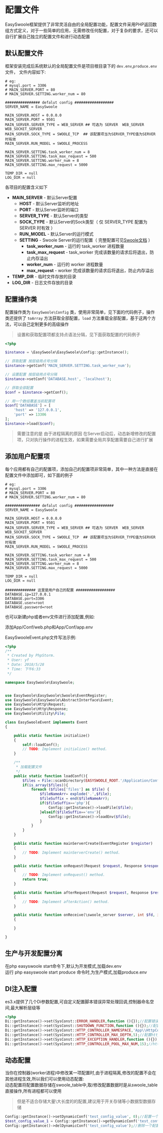 # 配置文件

EasySwoole框架提供了非常灵活自由的全局配置功能，配置文件采用PHP返回数组方式定义，对于一些简单的应用，无需修改任何配置，对于复杂的要求，还可以自行扩展自己独立的配置文件和进行动态配置

## 默认配置文件

框架安装完成后系统默认的全局配置文件是项目根目录下的 `dev.env`,`produce.env` 文件，
文件内容如下:

```env
# eg:
# mysql.port = 3306
# MAIN_SERVER.PORT = 80
# MAIN_SERVER.SETTING.worker_num = 80

################ defalut config ##################
SERVER_NAME = EasySwoole

MAIN_SERVER.HOST = 0.0.0.0
MAIN_SERVER.PORT = 9501
MAIN_SERVER.SERVER_TYPE = WEB_SERVER ## 可选为 SERVER  WEB_SERVER WEB_SOCKET_SERVER
MAIN_SERVER.SOCK_TYPE = SWOOLE_TCP  ## 该配置项当为SERVER_TYPE值为SERVER时有效
MAIN_SERVER.RUN_MODEL = SWOOLE_PROCESS

MAIN_SERVER.SETTING.task_worker_num = 8
MAIN_SERVER.SETTING.task_max_request = 500
MAIN_SERVER.SETTING.worker_num = 8
MAIN_SERVER.SETTING.max_request = 5000

TEMP_DIR = null
LOG_DIR = null
```

各项目的配置含义如下

- **MAIN_SERVER**  -  默认Server配置
  - **HOST**  -  默认Server监听的地址
  - **PORT**  -  默认Server监听的端口
  - **SERVER_TYPE**  -  默认Server的类型
  - **SOCK_TYPE**  -  默认Server的Sock类型（ 仅 SERVER_TYPE 配置为 SERVER 时有效 ）
  - **RUN_MODEL**  -  默认Server的运行模式
  - **SETTING**  -  Swoole Server的运行配置（ 完整配置可见[Swoole文档](https://wiki.swoole.com/wiki/page/274.html) ）
    - **task_worker_num**  -  运行的 task_worker 进程数量
    - **task_max_request**  -  task_worker 完成该数量的请求后将退出，防止内存溢出
    - **worker_num**  -  运行的 worker 进程数量
    - **max_request**  -  worker 完成该数量的请求后将退出，防止内存溢出
- **TEMP_DIR**  -  临时文件存放的目录
- **LOG_DIR**  -  日志文件存放的目录

## 配置操作类

配置操作类为 `EasySwoole\Config` 类，使用非常简单，见下面的代码例子，操作类还提供了 `toArray` 方法获取全部配置，`load` 方法重载全部配置，基于这两个方法，可以自己定制更多的高级操作

> 设置和获取配置项都支持点语法分隔，见下面获取配置的代码例子

```php
<?php

$instance = \EasySwoole\EasySwoole\Config::getInstance();

// 获取配置 按层级用点号分隔
$instance->getConf('MAIN_SERVER.SETTING.task_worker_num');

// 设置配置 按层级用点号分隔
$instance->setConf('DATABASE.host', 'localhost');

// 获取全部配置
$conf = $instance->getConf();

// 用一个数组覆盖当前配置项
$conf['DATABASE'] = [
    'host' => '127.0.0.1',
    'port' => 13306
];
$instance->load($conf);
```
> 需要注意的是 由于进程隔离的原因 在Server启动后，动态新增修改的配置项，只对执行操作的进程生效，如果需要全局共享配置需要自己进行扩展

## 添加用户配置项

每个应用都有自己的配置项，添加自己的配置项非常简单，其中一种方法是直接在配置文件中添加即可，如下面的例子

```env
# eg:
# mysql.port = 3306
# MAIN_SERVER.PORT = 80
# MAIN_SERVER.SETTING.worker_num = 80

################ defalut config ##################
SERVER_NAME = EasySwoole

MAIN_SERVER.HOST = 0.0.0.0
MAIN_SERVER.PORT = 9501
MAIN_SERVER.SERVER_TYPE = WEB_SERVER ## 可选为 SERVER  WEB_SERVER WEB_SOCKET_SERVER
MAIN_SERVER.SOCK_TYPE = SWOOLE_TCP  ## 该配置项当为SERVER_TYPE值为SERVER时有效
MAIN_SERVER.RUN_MODEL = SWOOLE_PROCESS

MAIN_SERVER.SETTING.task_worker_num = 8
MAIN_SERVER.SETTING.task_max_request = 500
MAIN_SERVER.SETTING.worker_num = 8
MAIN_SERVER.SETTING.max_request = 5000

TEMP_DIR = null
LOG_DIR = null

############## 这里是用户自己的配置 ##################
DATABASE.ip=127.0.0.1
DATABASE.port=3306
DATABASE.user=root
DATABASE.password=root

```

也可以新建php或者env文件进行添加配置,例如:  

添加App/Conf/web.php和App/Conf/app.env  

EasySwooleEvent.php文件写法示例:  


```php
<?php
/**
 * Created by PhpStorm.
 * User: yf
 * Date: 2018/5/28
 * Time: 下午6:33
 */

namespace EasySwoole\EasySwoole;


use EasySwoole\EasySwoole\Swoole\EventRegister;
use EasySwoole\EasySwoole\AbstractInterface\Event;
use EasySwoole\Http\Request;
use EasySwoole\Http\Response;
use EasySwoole\Utility\File;

class EasySwooleEvent implements Event
{

    public static function initialize()
    {
        self::loadConf();
        // TODO: Implement initialize() method.
    }

    /**
     * 加载配置文件
     */
    public static function loadConf(){
        $files = File::scanDirectory(EASYSWOOLE_ROOT.'/Application/Config');
        if(is_array($files)){
            foreach ($files['files'] as $file) {
                $fileNameArr= explode('.',$file);
                $fileSuffix = end($fileNameArr);
                if($fileSuffix=='php'){
                    Config::getInstance()->loadFile($file);
                }elseif($fileSuffix=='env'){
                    Config::getInstance()->loadEnv($file);
                }
            }
        }
    }

    public static function mainServerCreate(EventRegister $register)
    {
        // TODO: Implement mainServerCreate() method.
    }

    public static function onRequest(Request $request, Response $response): bool
    {
        // TODO: Implement onRequest() method.
        return true;
    }

    public static function afterRequest(Request $request, Response $response): void
    {
        // TODO: Implement afterAction() method.
    }

    public static function onReceive(\swoole_server $server, int $fd, int $reactor_id, string $data):void
    {

    }

}

```
## 生产与开发配置分离
在php easyswoole start命令下,默认为开发模式,加载dev.env  
运行 php easyswoole start produce 命令时,为生产模式,加载produce.env
 

## DI注入配置
es3.x提供了几个Di参数配置,可自定义配置脚本错误异常处理回调,控制器命名空间,最大解析层级等
```php
<?php
Di::getInstance()->set(SysConst::ERROR_HANDLER,function (){});//配置错误处理回调
Di::getInstance()->set(SysConst::SHUTDOWN_FUNCTION,function (){});//配置脚本结束回调
Di::getInstance()->set(SysConst::HTTP_CONTROLLER_NAMESPACE,'App\\HttpController\\');//配置控制器命名空间
Di::getInstance()->set(SysConst::HTTP_CONTROLLER_MAX_DEPTH,5);//配置http控制器最大解析层级
Di::getInstance()->set(SysConst::HTTP_EXCEPTION_HANDLER,function (){});//配置http控制器异常回调
Di::getInstance()->set(SysConst::HTTP_CONTROLLER_POOL_MAX_NUM,15);//http控制器对象池最大数量
```

## 动态配置
当你在控制器(worker进程)中修改某一项配置时,由于进程隔离,修改的配置不会在其他进程生效,所以我们可以使用动态配置:  
动态配置将配置数据存储在swoole_table中,取/修改配置数据时是从swoole_table直接操作,所有进程都可以使用  
>但是不适合存储大量\大长度的的配置,建议用于开关存储等小数据型数据存储    

```php
Config::getInstance()->setDynamicConf('test_config_value', 0);//配置一个动态配置项
$test_config_value_1 = Config::getInstance()->getDynamicConf('test_config_value');//获取一个配置
Config::getInstance()->delDynamicConf('test_config_value');//删除一个配置
```
